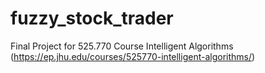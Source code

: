 # fuzzy_stock_trader
Final Project for 525.770 Course Intelligent Algorithms (https://ep.jhu.edu/courses/525770-intelligent-algorithms/)
